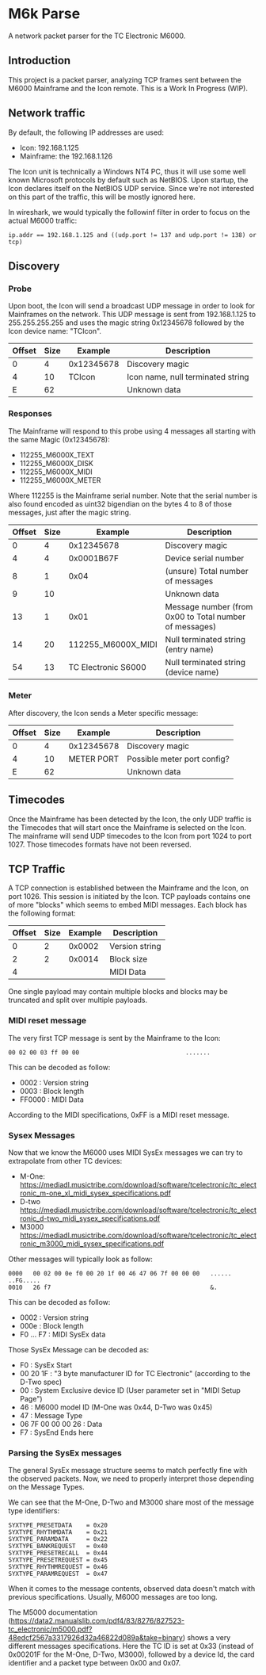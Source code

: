 # M6k Parse

A network packet parser for the TC Electronic M6000.

## Introduction

This project is a packet parser, analyzing TCP frames sent between the M6000 Mainframe and the Icon remote.
This is a Work In Progress (WIP).

## Network traffic

By default, the following IP addresses are used:

  - Icon: 192.168.1.125
  - Mainframe: the 192.168.1.126

The Icon unit is technically a Windows NT4 PC, thus it will use some well known Microsoft protocols by default such as NetBIOS.
Upon startup, the Icon declares itself on the NetBIOS UDP service.
Since we're not interested on this part of the traffic, this will be mostly ignored here.

In wireshark, we would typically the followinf filter in order to focus on the actual M6000 traffic:

    ip.addr == 192.168.1.125 and ((udp.port != 137 and udp.port != 138) or tcp)

## Discovery

### Probe

Upon boot, the Icon will send a broadcast UDP message in order to look for Mainframes on the network.
This UDP message is sent from 192.168.1.125 to 255.255.255.255 and uses the magic string 0x12345678 followed by the Icon device name: "TCIcon".

| Offset | Size | Example    | Description                                                     |
| ------ | ---- | ---------- | --------------------------------------------------------------- |
| 0      | 4    | 0x12345678 | Discovery magic                                                 |
| 4      | 10   | TCIcon    | Icon name, null terminated string                               |
| E      | 62   |            | Unknown data                                                    |

### Responses

The Mainframe will respond to this probe using 4 messages all starting with the same Magic (0x12345678):

  - 112255_M6000X_TEXT
  - 112255_M6000X_DISK
  - 112255_M6000X_MIDI
  - 112255_M6000X_METER

Where 112255 is the Mainframe serial number.
Note that the serial number is also found encoded as uint32 bigendian on the bytes 4 to 8 of those messages, just after the magic string.

| Offset | Size | Example             | Description                                                     |
| ------ | ---- | ------------------- | --------------------------------------------------------------- |
| 0      | 4    | 0x12345678          | Discovery magic                                                 |
| 4      | 4    | 0x0001B67F          | Device serial number                                            |
| 8      | 1    | 0x04                | (unsure) Total number of messages                               |
| 9      | 10   |                     | Unknown data                                                    |
| 13     | 1    | 0x01                | Message number (from 0x00 to Total number of messages)          |
| 14     | 20   | 112255_M6000X_MIDI  | Null terminated string (entry name)                             |
| 54     | 13   | TC Electronic S6000 | Null terminated string (device name)                            |

### Meter

After discovery, the Icon sends a Meter specific message:


| Offset | Size | Example    | Description                                                     |
| ------ | ---- | ---------- | --------------------------------------------------------------- |
| 0      | 4    | 0x12345678 | Discovery magic                                                 |
| 4      | 10   | METER PORT | Possible meter port config?                                     |
| E      | 62   |            | Unknown data                                                    |

## Timecodes

Once the Mainframe has been detected by the Icon, the only UDP traffic is the Timecodes that will start once the Mainframe is selected on the Icon.
The mainframe will send UDP timecodes to the Icon from port 1024 to port 1027.
Those timecodes formats have not been reversed.

## TCP Traffic

A TCP connection is established between the Mainframe and the Icon, on port 1026. This session is initiated by the Icon.
TCP payloads contains one of more "blocks" which seems to embed MIDI messages.
Each block has the following format:

| Offset | Size   | Example    | Description                                                     |
| ------ | ------ | ---------- | --------------------------------------------------------------- |
| 0      | 2      | 0x0002     | Version string                                                  |
| 2      | 2      | 0x0014     | Block size                                                      |
| 4      | <size> |            | MIDI Data                                                       |

One single payload may contain multiple blocks and blocks may be truncated and split over multiple payloads.

### MIDI reset message

The very first TCP message is sent by the Mainframe to the Icon:

    00 02 00 03 ff 00 00                              .......

This can be decoded as follow:

  - 0002 : Version string
  - 0003 : Block length
  - FF0000 : MIDI Data

According to the MIDI specifications, 0xFF is a MIDI reset message.

### Sysex Messages

Now that we know the M6000 uses MIDI SysEx messages we can try to extrapolate from other TC devices:

  - M-One: https://mediadl.musictribe.com/download/software/tcelectronic/tc_electronic_m-one_xl_midi_sysex_specifications.pdf
  - D-two https://mediadl.musictribe.com/download/software/tcelectronic/tc_electronic_d-two_midi_sysex_specifications.pdf
  - M3000 https://mediadl.musictribe.com/download/software/tcelectronic/tc_electronic_m3000_midi_sysex_specifications.pdf

Other messages will typically look as follow:

    0000   00 02 00 0e f0 00 20 1f 00 46 47 06 7f 00 00 00   ...... ..FG.....
    0010   26 f7                                             &.

This can be decoded as follow:

  - 0002 : Version string
  - 000e : Block length
  - F0 ... F7 : MIDI SysEx data

Those SysEx Message can be decoded as:

  - F0 : SysEx Start
  - 00 20 1F : "3 byte manufacturer ID for TC Electronic" (according to the D-Two spec)
  - 00 : System Exclusive device ID (User parameter set in "MIDI Setup Page")
  - 46 : M6000 model ID (M-One was 0x44, D-Two was 0x45)
  - 47 : Message Type
  - 06 7F 00 00 00 26 : Data
  - F7 : SysEnd Ends here

### Parsing the SysEx messages

The general SysEx message structure seems to match perfectly fine with the observed packets.
Now, we need to properly interpret those depending on the Message Types.

We can see that the M-One, D-Two and M3000 share most of the message type identifiers:

	SYXTYPE_PRESETDATA    = 0x20
	SYXTYPE_RHYTHMDATA    = 0x21
	SYXTYPE_PARAMDATA     = 0x22
	SYXTYPE_BANKREQUEST   = 0x40
	SYXTYPE_PRESETRECALL  = 0x44
	SYXTYPE_PRESETREQUEST = 0x45
	SYXTYPE_RHYTHMREQUEST = 0x46
	SYXTYPE_PARAMREQUEST  = 0x47

When it comes to the message contents, observed data doesn't match with previous specifications. Usually, M6000 messages are too long.

The M5000 documentation (https://data2.manualslib.com/pdf4/83/8276/827523-tc_electronic/m5000.pdf?48edcf2567a3317926d32a46822d089a&take=binary) shows a very different messages specifications. 
Here the TC ID is set at 0x33 (instead of 0x00201F for the M-One, D-Two, M3000), followed by a device Id, the card identifier and a packet type between 0x00 and 0x07.